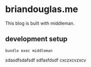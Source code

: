 # briandouglas.me
This blog is built with middleman.

## development setup

```
bundle exec middleman
```
sdasdfsdafsdf
sdfasfdsdf
cxczxcvzxcv
